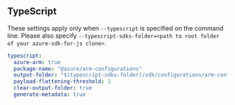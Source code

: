 ## TypeScript

These settings apply only when `--typescript` is specified on the command line.
Please also specify `--typescript-sdks-folder=<path to root folder of your azure-sdk-for-js clone>`.

``` yaml $(typescript)
typescript:
  azure-arm: true
  package-name: "@azure/arm-configurations"
  output-folder: "$(typescript-sdks-folder)/sdk/configurations/arm-configurations"
  payload-flattening-threshold: 1
  clear-output-folder: true
  generate-metadata: true
```

